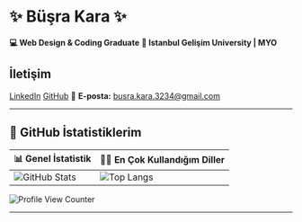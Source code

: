 # ✨ Büşra Kara ✨

**💻 Web Design & Coding Graduate**
**📍 Istanbul Gelişim University | MYO**


##  İletişim

[LinkedIn](https://www.linkedin.com/in/b%C3%BC%C5%9Fra-kara-394aba317/)
[GitHub](https://github.com/busrajkara)
📩 **E-posta:** [busra.kara.3234@gmail.com](mailto:busra.kara.3234@gmail.com)

---

## 🚀 GitHub İstatistiklerim

| 📊 Genel İstatistik                                                                                                                 | 🧑‍💻 En Çok Kullandığım Diller                                                                                        |
| ----------------------------------------------------------------------------------------------------------------------------------- | ---------------------------------------------------------------------------------------------------------------------- |
| ![GitHub Stats](https://github-readme-stats.vercel.app/api?username=busrajkara\&show_icons=true\&theme=default\&count_private=true) | ![Top Langs](https://github-readme-stats.vercel.app/api/top-langs/?username=busrajkara\&layout=compact\&theme=default) |

![Profile View Counter](https://komarev.com/ghpvc/?username=busrajkara\&color=blue)

---
